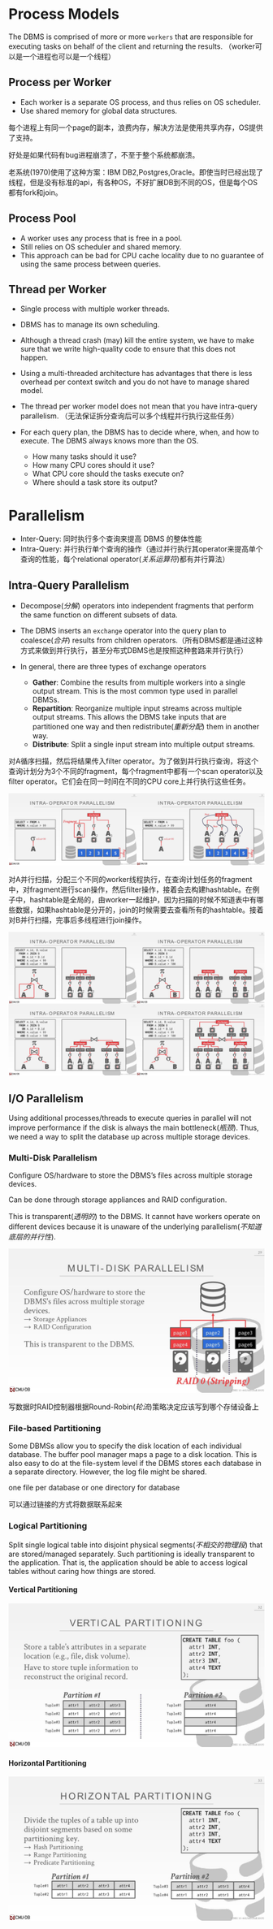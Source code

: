 # Process Models

The DBMS is comprised of more or more `workers` that are responsible for executing tasks on behalf of the client and returning the results. （worker可以是一个进程也可以是一个线程）

## Process per Worker

- Each worker is a separate OS process, and thus relies on OS scheduler.
-  Use shared memory for global data structures.

每个进程上有同一个page的副本，浪费内存，解决方法是使用共享内存，OS提供了支持。

好处是如果代码有bug进程崩溃了，不至于整个系统都崩溃。

老系统(1970)使用了这种方案：IBM DB2,Postgres,Oracle。即使当时已经出现了线程，但是没有标准的api，有各种OS，不好扩展DB到不同的OS，但是每个OS都有fork和join。

## Process Pool

- A worker uses any process that is free in a pool.
- Still relies on OS scheduler and shared memory.
- This approach can be bad for CPU cache locality due to no guarantee of using the same process between queries.

## Thread per Worker

- Single process with multiple worker threads.
-  DBMS has to manage its own scheduling.
- Although a thread crash (may) kill the entire system, we have to make sure that we write high-quality code to ensure that this does not happen.

- Using a multi-threaded architecture has advantages that there is less overhead per context switch and you do not have to manage shared model. 

- The thread per worker model does not mean that you have intra-query parallelism. （无法保证拆分查询后可以多个线程并行执行这些任务）

- For each query plan, the DBMS has to decide where, when, and how to execute. The DBMS always knows more than the OS.
  - How many tasks should it use?
  - How many CPU cores should it use?
  - What CPU core should the tasks execute on?
  - Where should a task store its output?

#  Parallelism

- Inter-Query: 同时执行多个查询来提高 DBMS 的整体性能
- Intra-Query: 并行执行单个查询的操作（通过并行执行其operator来提高单个查询的性能，每个relational operator(*关系运算符*)都有并行算法）

## Intra-Query Parallelism

- Decompose(*分解*) operators into independent fragments that  perform the same function on different subsets of data.

- The DBMS inserts an `exchange` operator into the  query plan to coalesce(*合并*) results from children operators.（所有DBMS都是通过这种方式来做到并行执行，甚至分布式DBMS也是按照这种套路来并行执行）
- In general, there are three types of exchange operators
  - **Gather**: Combine the results from multiple workers into a single output stream. This is the most common type used in parallel DBMSs.
  - **Repartition**: Reorganize multiple input streams across multiple output streams. This allows the DBMS take inputs that are partitioned one way and then redistribute(*重新分配*) them in another way.
  - **Distribute**: Split a single input stream into multiple output streams.

对A循序扫描，然后将结果传入filter operator。为了做到并行执行查询，将这个查询计划分为3个不同的fragment，每个fragment中都有一个scan operator以及filter operator。它们会在同一时间在不同的CPU core上并行执行这些任务。

![](CMU445-13-Query-Execution2/20220709131402.png)

对A并行扫描，分配三个不同的worker线程执行，在查询计划任务的fragment中，对fragment进行scan操作，然后filter操作，接着会去构建hashtable。在例子中，hashtable是全局的，由worker一起维护，因为扫描的时候不知道表中有哪些数据，如果hashtable是分开的，join的时候需要去查看所有的hashtable。接着对B并行扫描，完事后多线程进行join操作。

![](CMU445-13-Query-Execution2/20220709132946.png)

## I/O Parallelism

Using additional processes/threads to execute queries in parallel will not improve performance if the disk is always the main bottleneck(*瓶颈*). Thus, we need a way to split the database up across multiple storage devices.

### Multi-Disk Parallelism

Configure OS/hardware to store the DBMS’s files across multiple storage devices.

Can be done through storage appliances and RAID configuration. 

This is transparent(*透明的*) to the DBMS. It cannot have workers operate on different devices because it is unaware of the underlying parallelism(*不知道底层的并行性*).

![13-queryexecution2_44](CMU445-13-Query-Execution2/13-queryexecution2_44.JPG)

写数据时RAID控制器根据Round-Robin(*轮流*)策略决定应该写到哪个存储设备上

### File-based Partitioning

Some DBMSs allow you to specify the disk location of each individual database. The buffer pool manager maps a page to a disk location. This is also easy to do at the file-system level if the DBMS stores each database in a separate directory. However, the log file might be shared.

one file per database or one directory for database

可以通过链接的方式将数据联系起来

### Logical Partitioning

Split single logical table into disjoint physical segments(*不相交的物理段*) that are stored/managed separately. Such partitioning is ideally transparent to the application. That is, the application should be able to access logical tables without caring how things are stored.

#### Vertical Partitioning

![13-queryexecution2_49](CMU445-13-Query-Execution2/13-queryexecution2_49.JPG)

#### Horizontal Partitioning

![13-queryexecution2_51](CMU445-13-Query-Execution2/13-queryexecution2_51.JPG)

